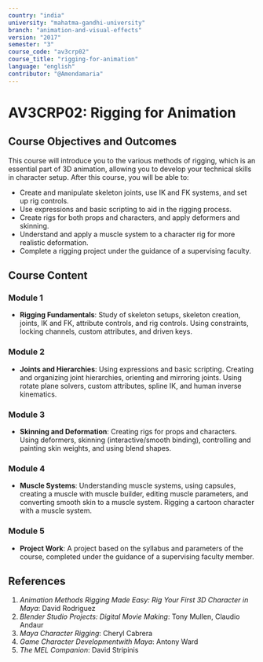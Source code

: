 ```yaml
---
country: "india"
university: "mahatma-gandhi-university"
branch: "animation-and-visual-effects"
version: "2017"
semester: "3"
course_code: "av3crp02"
course_title: "rigging-for-animation"
language: "english"
contributor: "@Amendamaria"
---
```


# AV3CRP02: Rigging for Animation

## Course Objectives and Outcomes
This course will introduce you to the various methods of rigging, which is an essential part of 3D animation, allowing you to develop your technical skills in character setup. After this course, you will be able to:
* Create and manipulate skeleton joints, use IK and FK systems, and set up rig controls.
* Use expressions and basic scripting to aid in the rigging process.
* Create rigs for both props and characters, and apply deformers and skinning.
* Understand and apply a muscle system to a character rig for more realistic deformation.
* Complete a rigging project under the guidance of a supervising faculty.

## Course Content

### **Module 1**
* **Rigging Fundamentals**: Study of skeleton setups, skeleton creation, joints, IK and FK, attribute controls, and rig controls. Using constraints, locking channels, custom attributes, and driven keys.

### **Module 2**
* **Joints and Hierarchies**: Using expressions and basic scripting. Creating and organizing joint hierarchies, orienting and mirroring joints. Using rotate plane solvers, custom attributes, spline IK, and human inverse kinematics.

### **Module 3**
* **Skinning and Deformation**: Creating rigs for props and characters. Using deformers, skinning (interactive/smooth binding), controlling and painting skin weights, and using blend shapes.

### **Module 4**
* **Muscle Systems**: Understanding muscle systems, using capsules, creating a muscle with muscle builder, editing muscle parameters, and converting smooth skin to a muscle system. Rigging a cartoon character with a muscle system.

### **Module 5**
* **Project Work**: A project based on the syllabus and parameters of the course, completed under the guidance of a supervising faculty member.

## References
1.  *Animation Methods Rigging Made Easy: Rig Your First 3D Character in Maya*: David Rodriguez
2.  *Blender Studio Projects: Digital Movie Making*: Tony Mullen, Claudio Andaur
3.  *Maya Character Rigging*: Cheryl Cabrera
4.  *Game Character Developmentwith Maya*: Antony Ward
5.  *The MEL Companion*: David Stripinis